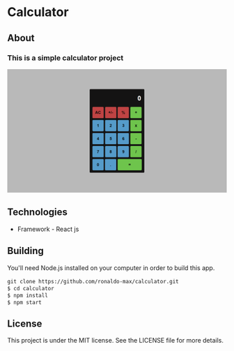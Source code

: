 # Calculator

## About

### This is a simple calculator project

<img src="layout.png">

## Technologies

-   Framework - React js

## Building

You'll need Node.js installed on your computer in order to build this app.

    git clone https://github.com/ronaldo-max/calculator.git
    $ cd calculator
    $ npm install
    $ npm start

## License

This project is under the MIT license. See the LICENSE file for more details.